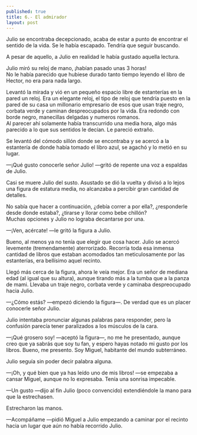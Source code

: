 ```yaml
---
published: true
title: 6.- El admirador
layout: post
---
```

Julio se encontraba decepcionado, acaba de estar a punto de encontrar el sentido de la vida. Se le había escapado. Tendría que seguir buscando.

A pesar de aquello, a Julio en realidad le había gustado aquella lectura.

Julio miró su reloj de mano, ¡habían pasado unas 3 horas!  
No le había parecido que hubiese durado tanto tiempo leyendo el libro de Hector, no era para nada largo.

Levantó la mirada y vió en un pequeño espacio libre de estanterías en la pared un reloj. Era un elegante reloj, el tipo de reloj que tendría puesto en la pared de su casa un millonario empresario de esos que usan traje negro, corbata verde y caminan despreocupados por la vida. Era redondo con borde negro, manecillas delgadas y numeros romanos.  
Al parecer ahí solamente había transcurrido una media hora, algo más parecido a lo que sus sentidos le decían. Le pareció extraño.

Se levantó del cómodo sillón donde se encontraba y se acercó a la estantería de donde había tomado el libro azul, se agachó y lo metió en su lugar.

—¡Qué gusto conocerle señor Julio! —gritó de repente una voz a espaldas de Julio.

Casi se muere Julio del susto. Asustado se dió la vuelta y divisó a lo lejos una figura de estatura media, no alcanzaba a percibir gran cantidad de detalles.

No sabía que hacer a continuación, ¿debía correr a por ella?, ¿responderle desde donde estaba?, ¿tirarse y llorar como bebe chillón?  
Muchas opciones y Julio no lograba decantarse por una.

—¡Ven, acércate! —le gritó la figura a Julio.

Bueno, al menos ya no tenía que elegir que cosa hacer. Julio se acercó levemente (tremendamente) aterrorizado. Recorría toda esa inmensa cantidad de libros que estaban acomodados tan meticulosamente por las estanterías, era bellísimo aquel recinto.

Llegó más cerca de la figura, ahora le veía mejor. Era un señor de mediana edad (al igual que su altura), aunque tirando más a la tumba que a la panza de mami. Llevaba un traje negro, corbata verde y caminaba despreocupado hacia Julio.

—¿Cómo estás? —empezó diciendo la figura—. De verdad que es un placer conocerle señor Julio.

Julio intentaba pronunciar algunas palabras para responder, pero la confusión parecía tener paralizados a los músculos de la cara.

—¡Qué grosero soy! —aceptó la figura—, no me he presentado, aunque creo que ya sabrás que soy tu fan, y espero hayas notado mi gusto por los libros. Bueno, me presento. Soy Miguel, habitante del mundo subterráneo.

Julio seguía sin poder decir palabra alguna.

—¡Oh, y qué bien que ya has leído uno de mis libros! —se empezaba a cansar Miguel, aunque no lo expresaba. Tenía una sonrisa impecable.

—Un gusto —dijo al fin Julio (poco convencido) extendiéndole la mano para que la estrechasen.

Estrecharon las manos.

—Acompáñame —pidió Miguel a Julio empezando a caminar por el recinto hacia un lugar que aún no había recorrido Julio.